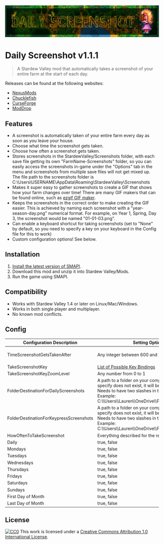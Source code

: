 ![logo](FeatureImage.png)

# Daily Screenshot v1.1.1

> A Stardew Valley mod that automatically takes a screenshot of your entire farm at the start of each day.

Releases can be found at the following websites:

- [NexusMods](https://www.nexusmods.com/stardewvalley/mods/4779)
- [Chucklefish](https://community.playstarbound.com/resources/daily-screenshot.5907/)
- [CurseForge](https://www.curseforge.com/stardewvalley/mods/daily-screenshot)
- [ModDrop](https://www.moddrop.com/stardew-valley/mods/677025-daily-screenshot)

## Features

- A screenshot is automatically taken of your entire farm every day as soon as you leave your house.
- Choose what time the screenshot gets taken.
- Choose how often a screenshot gets taken.
- Stores screenshots in the StardewValley/Screenshots folder, with each save file getting its own "FarmName-Screenshots" folder, so you can easily access the screenshots in-game under the "Options" tab in the menu and screenshots from multiple save files will not get mixed up. The file path to the screenshots folder is C:\Users\USERNAME\AppData\Roaming\StardewValley\Screenshots
- Makes it super easy to gather screenshots to create a GIF that shows how your farm changes over time! There are many GIF makers that can be found online, such as [ezgif GIF maker](https://ezgif.com/maker).
- Keeps the screenshots in the correct order to make creating the GIF easier. This is achieved by naming each screenshot with a "year-season-day.png" numerical format. For example, on Year 1, Spring, Day 3, the screenshot would be named "01-01-03.png".
- Can enable a keyboard shortcut for taking screenshots (set to "None" by default, so you need to specify a key on your keyboard in the Config file for this to work)
- Custom configuration options! See below.

## Installation

1. [Install the latest version of SMAPI](https://smapi.io/).
1. Download this mod and unzip it into Stardew Valley/Mods.
1. Run the game using SMAPI.

## Compatibility

- Works with Stardew Valley 1.4 or later on Linux/Mac/Windows.
- Works in both single player and multiplayer.
- No known mod conflicts.

## Config

| Configuration Description                                | Setting Options | Default Setting |
| -------------------------------------------------------- | -------- | -------- |
| TimeScreenshotGetsTakenAfter     | Any integer between 600 and 2600   | 600 (screenshot gets taken anytime after 6:00 AM, upon entering your farm) |
| TakeScreenshotKey | [List of Possible Key Bindings](https://stardewvalleywiki.com/Modding:Player_Guide/Key_Bindings) | None |
| TakeScreenshotKeyZoomLevel     | Any number from 0 to 1   | 0.25 (full-map screenshot) |
| FolderDestinationForDailyScreenshots | A path to a folder on your computer (if the path you specify does not exist, it will be created) Note: Needs to have two slashes in the file path. Example: C:\\\Users\\\Lauren\\\OneDrive\\\Pictures\\\Screenshots | default (located in StardewValley\Screenshots\Your-Farm-Name-Here folder) |
| FolderDestinationForKeypressScreenshots | A path to a folder on your computer (if the path you specify does not exist, it will be created) Note: Needs to have two slashes in the file path. Example: C:\\\Users\\\Lauren\\\OneDrive\\\Pictures\\\Screenshots | default (located in StardewValley\Screenshots\Your-Farm-Name-Here folder) |
| HowOftenToTakeScreenshot | Everything described for the rest of this table | -- |
| Daily | true, false | true |
| Mondays | true, false | true |
| Tuesdays | true, false | true |
| Wednesdays | true, false | true |
| Thursdays | true, false | true |
| Fridays | true, false | true |
| Saturdays | true, false | true |
| Sundays | true, false | true |
| First Day of Month | true, false| true |
| Last Day of Month | true, false | true |

## License

[![CC0](http://mirrors.creativecommons.org/presskit/buttons/88x31/svg/cc-zero.svg)](https://creativecommons.org/publicdomain/zero/1.0/)
This work is licensed under a [Creative Commons Attribution 1.0 International License](http://creativecommons.org/licenses/by/1.0/).
